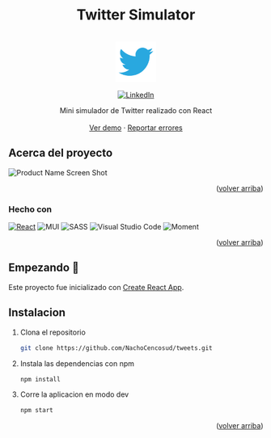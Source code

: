 <!-- [![MIT License][license-shield]][license-url] -->
<h1 align="center">Twitter Simulator</h1>
<!-- PROJECT LOGO -->
<br />
<div align="center">
  <a href="https://github.com/NachoCencosud/tweets/blob/main/src/assets/images/twitter-logo.png">
    <img src="https://github.com/NachoCencosud/tweets/blob/main/src/assets/images/twitter-logo.png" alt="Logo" width="80" height="80">
  </a>

[![LinkedIn][linkedin-shield]][linkedin-url]

  <p align="center">
    Mini simulador de Twitter realizado con React
    <br />
    <br />
    <a href="https://tweets-for-you-life.netlify.app/">Ver demo</a>
    ·
    <a href="https://github.com/NachoCencosud/tweets/issues">Reportar errores</a>
    
  </p>
</div>

<!-- ABOUT THE PROJECT -->

## Acerca del proyecto

![Product Name Screen Shot](<./src/assets/img/Captura%20de%20Pantalla%202022-10-22%20a%20la(s)%2013.32.08.png>)

<p align="right">(<a href="#readme-top">volver arriba</a>)</p>

### Hecho con

[![React][react.js]][react-url]
![MUI](https://img.shields.io/badge/MUI-%230081CB.svg?style=for-the-badge&logo=mui&logoColor=white)
![SASS](https://img.shields.io/badge/SASS-hotpink.svg?style=for-the-badge&logo=SASS&logoColor=white)
![Visual Studio Code](https://img.shields.io/badge/Visual%20Studio%20Code-0078d7.svg?style=for-the-badge&logo=visual-studio-code&logoColor=white)
![Moment](https://img.shields.io/badge/Moment-0078d7.svg?style=for-the-badge&logo=moment-js&logoColor=green)

<p align="right">(<a href="#readme-top">volver arriba</a>)</p>

<!-- GETTING STARTED -->

## Empezando 🚀

Este proyecto fue inicializado con [Create React App](https://github.com/facebook/create-react-app).

## Instalacion

1. Clona el repositorio
   ```sh
   git clone https://github.com/NachoCencosud/tweets.git
   ```
2. Instala las dependencias con npm
   ```sh
   npm install
   ```
3. Corre la aplicacion en modo dev
   ```js
   npm start
   ```

<p align="right">(<a href="#readme-top">volver arriba</a>)</p>

<!-- MARKDOWN LINKS & IMAGES -->
<!-- https://www.markdownguide.org/basic-syntax/#reference-style-links -->

[linkedin-shield]: https://img.shields.io/badge/-LinkedIn-black.svg?style=for-the-badge&logo=linkedin&colorB=555
[linkedin-url]: https://uy.linkedin.com/in/ignacio-barbisan-9267a3b0
[react.js]: https://img.shields.io/badge/React-20232A?style=for-the-badge&logo=react&logoColor=61DAFB
[react-url]: https://reactjs.org/